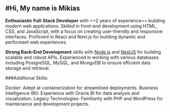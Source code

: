 #Hi, My name is Mikias
---
**Enthusiastic Full-Stack Developer** with ==2 years of experience== building modern web applications. Skilled in front-end development using HTML, CSS, and JavaScript, with a focus on creating user-friendly and responsive interfaces. Proficient in React and Next.js for building dynamic and performant web experiences.

**Strong Back-End Development** skills with [Node.js](https://nodejs.org/en) and [NestJS](https://nestjs.com/) for building scalable and robust APIs. Experienced in working with various databases including PostgreSQL, MySQL, and MongoDB to ensure efficient data storage and retrieval.

###Additional Skills:

Docker: Adept at containerization for streamlined deployments.
Business Intelligence (BI): Experience with Oracle BI for data analysis and visualization.
Legacy Technologies: Familiarity with PHP and WordPress for maintenance and development projects.
